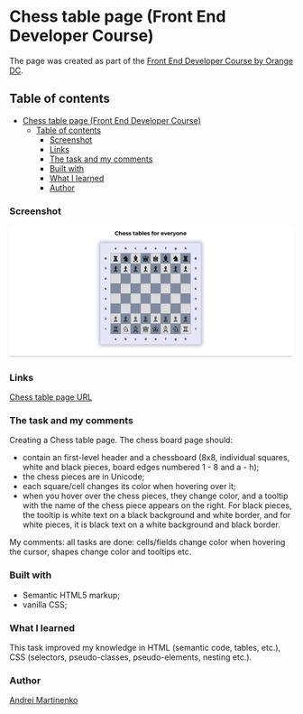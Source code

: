 # Chess table page (Front End Developer Course)

The page was created as part of the [Front End Developer Course by Orange DC](https://digitalcenter.orange.md/).

## Table of contents
- [Chess table page (Front End Developer Course)](#chess-table-page-front-end-developer-course)
  - [Table of contents](#table-of-contents)
    - [Screenshot](#screenshot)
    - [Links](#links)
    - [The task and my comments](#the-task-and-my-comments)
    - [Built with](#built-with)
    - [What I learned](#what-i-learned)
    - [Author](#author)

### Screenshot

![](./image/Screenshot.png)

### Links

[Chess table page URL](https://axinitm.github.io/ODC-Chess-Table/)

### The task and my comments

Creating a Chess table page.
The chess board page should:
- contain an first-level header and a chessboard (8x8, individual squares, white and black pieces, board edges numbered 1 - 8 and a - h);
- the chess pieces are in Unicode;
- each square/cell changes its color when hovering over it;
- when you hover over the chess pieces, they change color, and a tooltip with the name of the chess piece appears on the right. For black pieces, the tooltip is white text on a black background and white border, and for white pieces, it is black text on a white background and black border.

My comments: all tasks are done: cells/fields change color when hovering the cursor, shapes change color and tooltips etc.


### Built with

- Semantic HTML5 markup;
- vanilla CSS;

### What I learned

This task improved my knowledge in HTML (semantic code, tables, etc.), CSS (selectors, pseudo-classes, pseudo-elements, nesting etc.).

### Author

[Andrei Martinenko](https://github.com/AxinitM)
